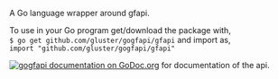 A Go language wrapper around gfapi.

To use in your Go program get/download the package with,  
``$ go get github.com/gluster/gogfapi/gfapi``
and import as,  
``import "github.com/gluster/gogfapi/gfapi"``


[![gogfapi documentation on GoDoc.org](https://godoc.org/github.com/gluster/gogfapi/gfapi?status.png)](http://godoc.org/github.com/gluster/gogfapi/gfapi) for documentation of the api.

